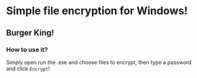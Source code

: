 # Simple file encryption for Windows!

## Burger King!

### How to use it?

Simply open run the .exe and choose files to encrypt, then type a password and click `Encrypt`!
